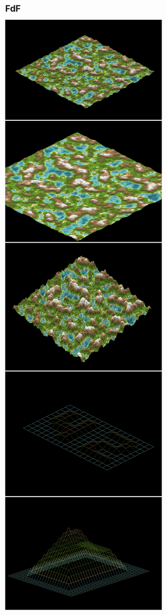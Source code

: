 FdF
=====
![alt tag](image/1.png)
![alt tag](image/3.png)
![alt tag](image/4.png)
![alt tag](image/5.png)
![alt tag](image/6.png)
